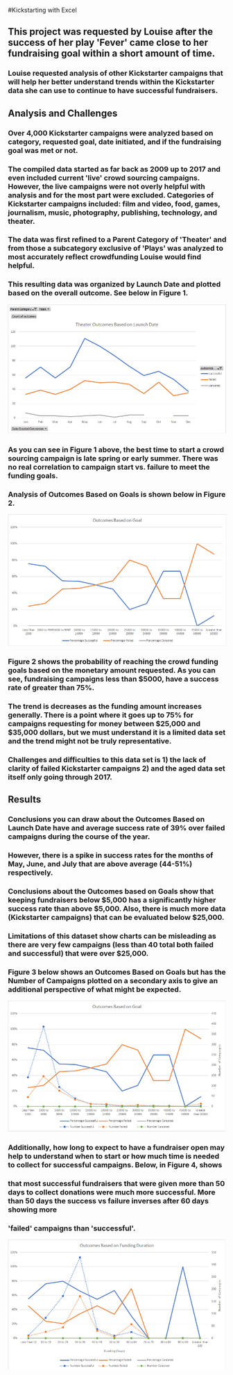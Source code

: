 #Kickstarting with Excel

## This project was requested by Louise after the success of her play 'Fever' came close to her fundraising goal within a short amount of time.

###  Louise requested analysis of other Kickstarter campaigns that will help her better understand trends within the Kickstarter data she can use to continue to have successful fundraisers.

## Analysis and Challenges

### Over 4,000 Kickstarter campaigns were analyzed based on category, requested goal, date initiated, and if the fundraising goal was met or not.
### The compiled data started as far back as 2009 up to 2017 and even included current 'live' crowd sourcing campaigns. However, the live campaigns were not overly helpful with analysis and for the most part were excluded.  Categories of Kickstarter campaigns included: film and video, food, games, journalism, music, photography, publishing, technology, and theater.

### The data was first refined to a Parent Category of 'Theater' and from those a subcategory exclusive of 'Plays' was analyzed to most accurately reflect crowdfunding Louise would find helpful.
### This resulting data was organized by Launch Date and plotted based on the overall outcome.  See below in Figure 1.
![Outcomes vs. Kickstarter Date](https://github.com/ASCHEET/kickstarter-analysis/blob/main/Theater_Outcomes_vs_Launch.png?raw=true)
### As you can see in Figure 1 above, the best time to start a crowd sourcing campaign is late spring or early summer.  There was no real correlation to campaign start vs. failure to meet the funding goals.

### Analysis of Outcomes Based on Goals is shown below in Figure 2. 
![Figure 2 - Funding Outcomes Based on Monetary Goal](https://github.com/ASCHEET/kickstarter-analysis/blob/main/Outcomes_vs.Goals.png?raw=true)
### Figure 2 shows the probability of reaching the crowd funding goals based on the monetary amount requested.  As you can see, fundraising campaigns less than $5000, have a success rate of greater than 75%.  
### The trend is decreases as the funding amount increases generally.  There is a point where it goes up to 75% for campaigns requesting for money between $25,000 and $35,000 dollars, but we must understand it is a limited data set and the trend might not be truly representative.

### Challenges and difficulties to this data set is 1) the lack of clarity of failed Kickstarter campaigns 2) and the aged data set itself only going through 2017.  
## Results

### Conclusions you can draw about the Outcomes Based on Launch Date have and average success rate of 39% over failed campaigns during the course of the year.  
### However, there is a spike in success rates for the months of May, June, and July that are above average (44-51%) respectively.

### Conclusions about the Outcomes based on Goals show that keeping fundraisers below $5,000 has a significantly higher success rate than above $5,000.  Also, there is much more data (Kickstarter campaigns) that can be evaluated below $25,000.  

### Limitations of this dataset show charts can be misleading as there are very few campaigns (less than 40 total both failed and successful) that were over $25,000.
### Figure 3 below shows an Outcomes Based on Goals but has the Number of Campaigns plotted on a secondary axis to give an additional perspective of what might be expected.  
![Figure 3 - Outcomes Based on Goals with Number of Campaigns on Secondary Axis](https://github.com/ASCHEET/kickstarter-analysis/blob/main/Outcomes_vs.Goalswnumber_of_campaigns.png?raw=true)
### Additionally, how long to expect to have a fundraiser open may help to understand when to start or how much time is needed to collect for successful campaigns.  Below, in Figure 4, shows
### that most successful fundraisers that were given more than 50 days to collect donations were much more successful.  More than 50 days the success vs failure inverses after 60 days showing more 
### 'failed' campaigns than 'successful'.  
![Figure 4 - Outcomes Based on Funding Duration](https://github.com/ASCHEET/kickstarter-analysis/blob/main/Outcomes_based_on_funding_duration.png?raw=true)

